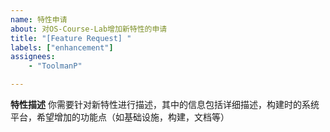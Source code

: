 ```yaml
---
name: 特性申请
about: 对OS-Course-Lab增加新特性的申请
title: "[Feature Request] "
labels: ["enhancement"]
assignees:
    - "ToolmanP"

---
```


**特性描述**
你需要针对新特性进行描述，其中的信息包括详细描述，构建时的系统平台，希望增加的功能点（如基础设施，构建，文档等）
